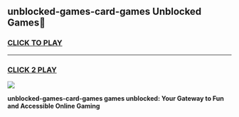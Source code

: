 
## unblocked-games-card-games Unblocked Games👋
<h3>
<a href="https://news.freeplayer.one?title=unblocked-games-card-games&ref=16F">CLICK TO PLAY</a></h3>
<hr>

<h3>
<a href="https://news.freeplayer.one?title=unblocked-games-card-games&ref=16F">CLICK 2 PLAY</a>
  
</h3>

<a href="https://news.freeplayer.one?title=unblocked-games-card-games&ref=16F/"><img src="https://clearcache.store/games.png"></a>


**unblocked-games-card-games games unblocked: Your Gateway to Fun and Accessible Online Gaming**
